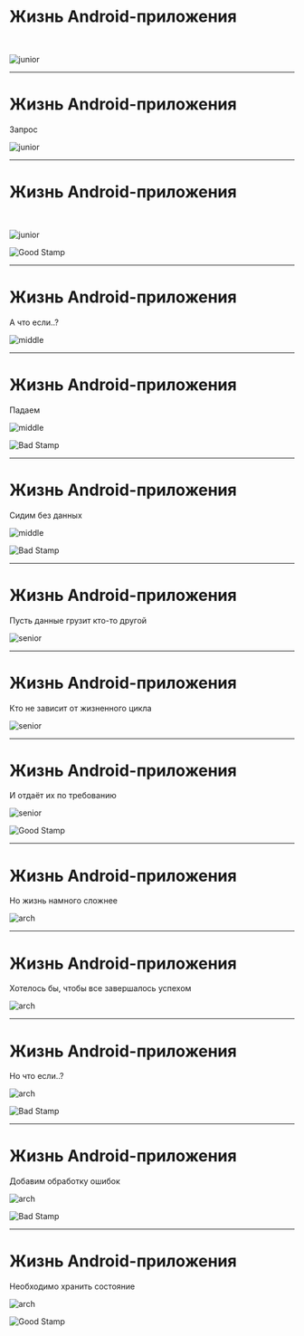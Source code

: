<!-- .slide:   data-transition="fade" -->
<!-- .slide:   class="center-horizontal" -->

# Жизнь Android-приложения

<p style="color: transparent">Начало</p>

![junior](lecture/template/async_01.1.png)

------

<!-- .slide:   data-transition="fade" -->
<!-- .slide:   class="center-horizontal" -->

# Жизнь Android-приложения

<p>Запрос</p>

![junior](lecture/template/async_01.2.png)

------

<!-- .slide:   data-transition="fade" -->
<!-- .slide:   class="center-horizontal" -->

# Жизнь Android-приложения

<p style="color: transparent">Успех</p>

![junior](lecture/template/async_01.3.png)

![Good Stamp](lecture/template/good.png)
<!-- .element: class="fragment stamp" data-fragment-index="1" -->

------

<!-- .slide:   data-transition="fade" -->
<!-- .slide:   class="center-horizontal" -->

# Жизнь Android-приложения

<p>А что если..?</p>

![middle](lecture/template/async_02.1.png)

------

<!-- .slide:   data-transition="fade" -->
<!-- .slide:   class="center-horizontal" -->

# Жизнь Android-приложения

<p>Падаем</p>

![middle](lecture/template/async_02.2.png)

![Bad Stamp](lecture/template/bad.png)
<!-- .element: class="fragment stamp" data-fragment-index="1" -->

------

<!-- .slide:   data-transition="fade" -->
<!-- .slide:   class="center-horizontal" -->

# Жизнь Android-приложения

<p>Сидим без данных</p>

![middle](lecture/template/async_02.3.png)

![Bad Stamp](lecture/template/bad.png)
<!-- .element: class="stamp" -->

------

<!-- .slide:   data-transition="fade" -->
<!-- .slide:   class="center-horizontal" -->

# Жизнь Android-приложения

<p>Пусть данные грузит кто-то другой</p>

![senior](lecture/template/async_03.1.png)

------

<!-- .slide:   data-transition="fade" -->
<!-- .slide:   class="center-horizontal" -->

# Жизнь Android-приложения

<p>Кто не зависит от жизненного цикла</p>

![senior](lecture/template/async_03.2.png)

------

<!-- .slide:   data-transition="fade" -->
<!-- .slide:   class="center-horizontal" -->

# Жизнь Android-приложения

<p>И отдаёт их по требованию</p>

![senior](lecture/template/async_03.3.png)

![Good Stamp](lecture/template/good.png)
<!-- .element: class="fragment stamp" data-fragment-index="1" -->

------

<!-- .slide:   data-transition="fade" -->
<!-- .slide:   class="center-horizontal" -->

# Жизнь Android-приложения

<p>Но жизнь намного сложнее</p>

![arch](lecture/template/async_04.1.png)

------

<!-- .slide:   data-transition="fade" -->
<!-- .slide:   class="center-horizontal" -->

# Жизнь Android-приложения

<p>Хотелось бы, чтобы все завершалось успехом</p>

![arch](lecture/template/async_04.2.png)

------

<!-- .slide:   data-transition="fade" -->
<!-- .slide:   class="center-horizontal" -->

# Жизнь Android-приложения

<p>Но что если..?</p>

![arch](lecture/template/async_04.3.png)

![Bad Stamp](lecture/template/bad.png)
<!-- .element: class="fragment stamp" data-fragment-index="1" -->

------

<!-- .slide:   data-transition="fade" -->
<!-- .slide:   class="center-horizontal" -->

# Жизнь Android-приложения

<p>Добавим обработку ошибок</p>

![arch](lecture/template/async_04.4.png)

![Bad Stamp](lecture/template/bad.png)
<!-- .element: class="stamp" -->

------

<!-- .slide:   data-transition="fade" -->
<!-- .slide:   class="center-horizontal" -->

# Жизнь Android-приложения

<p>Необходимо хранить состояние</p>

![arch](lecture/template/async_04.5.png)

![Good Stamp](lecture/template/good.png)
<!-- .element: class="stamp fragment" data-fragment-index="1" -->